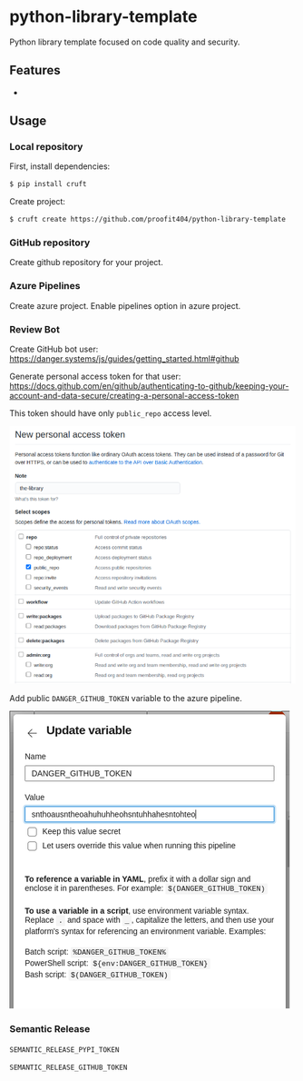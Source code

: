 # python-library-template

Python library template focused on code quality and security.

## Features

- 

## Usage

### Local repository

First, install dependencies:

```bash
$ pip install cruft
```

Create project:

```bash
$ cruft create https://github.com/proofit404/python-library-template
```

### GitHub repository

Create github repository for your project.

### Azure Pipelines

Create azure project. Enable pipelines option in azure project.

### Review Bot

Create GitHub bot user: https://danger.systems/js/guides/getting_started.html#github

Generate personal access token for that user: https://docs.github.com/en/github/authenticating-to-github/keeping-your-account-and-data-secure/creating-a-personal-access-token

This token should have only `public_repo` access level.

![Generate Danger Token](./images/generate_danger_token.png)

Add public `DANGER_GITHUB_TOKEN` variable to the azure pipeline.

![Add Danger Token Variable](./images/add_danger_token_variable.png)

### Semantic Release

`SEMANTIC_RELEASE_PYPI_TOKEN`

`SEMANTIC_RELEASE_GITHUB_TOKEN`